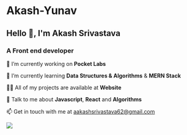 # Akash-Yunav
## Hello 👋, I'm Akash Srivastava
### A Front end developer





🔭 I’m currently working on **Pocket Labs**

🌱 I’m currently learning **Data Structures & Algorithms** & **MERN Stack**

👨‍💻 All of my projects are available at **Website**

💬 Talk to me about **Javascript**, **React** and **Algorithms**

📫 Get in touch with me at [aakashsrivastava62@gmail.com](mailto:aakashsrivastava62@gmail.com?subject=[GitHub]%20Source%20Han%20Sans)

<a href="mailto:emersonpess011108@gmail.com?"><img src="https://img.shields.io/badge/gmail-%23DD0031.svg?&style=for-the-badge&logo=gmail&logoColor=white"/></a>
